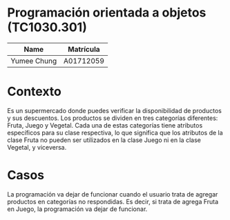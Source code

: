 # Programación orientada a objetos (TC1030.301)
| Name | Matrícula |
| :---: | :---:|
| Yumee Chung | A01712059 |

# Contexto
Es un supermercado donde puedes verificar la disponibilidad de productos y sus descuentos. Los productos se dividen en tres categorías diferentes: Fruta, Juego y Vegetal. Cada una de estas categorías tiene atributos específicos para su clase respectiva, lo que significa que los atributos de la clase Fruta no pueden ser utilizados en la clase Juego ni en la clase Vegetal, y viceversa.

# Casos
La programación va dejar de funcionar cuando el usuario trata de agregar productos en categorías no respondidas. Es decir, si trata de agrega Fruta en Juego, la programación va dejar de funcionar.
